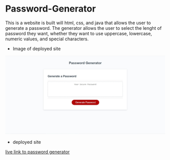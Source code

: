# Password-Generator

This is a website is built will html, css, and java that allows the user to generate a password. 
The generator allows the user to select the lenght of password they want, whether they want to use uppercase, lowercase, numeric values, and special characters.
* Image of deployed site

![](screenshot.jpg)

* deployed site
  
[live link to password generator](https://coltonvincent.github.io/Password-Generator/)